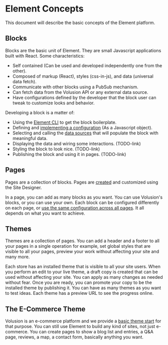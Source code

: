 # Element Concepts

This document will describe the basic concepts of the Element platform.

## Blocks

Blocks are the basic unit of Element. They are small Javascript applications built with React. Some characteristics: 

- Self contained (Can be used and developed independently one from the other).
- Composed of markup (React), styles (css-in-js), and data (universal data fetch).
- Communicate with other blocks using a PubSub mechanism.
- Can fetch data from the Volusion API or any external data source.
- Have configurations defined by the developer that the block user can tweak to customize looks and behavior.

Developing a block is a matter of:

- Using the [Element CLI](TODO-link) to get the block boilerplate.
- Defining and [implementing a configuration](../../how-to/proptypes/README.md) (As a Javascript object).
- Selecting and calling the [data sources](TODO-link-fetching-data-fast) that will populate the block with meaningful data.
- Displaying the data and wiring some interactions. (TODO-link)
- Styling the block to look nice. (TODO-link)
- Publishing the block and using it in pages. (TODO-link)

## Pages

Pages are a collection of blocks. Pages are [created](../../how-to/add-page-to-theme/README.md) and customized using the Site Designer.

In a page, you can add as many blocks as you want. You can use Volusion's blocks, or you can use your own. Each block can be
configured differently on each page, or [use the same configuration across all pages](/how-to/reuse-a-block-across-pages/README.md). It all depends on what you want to achieve.

## Themes

Themes are a collection of pages. You can add a header and a footer to all your pages in a single operation for example, set global
styles that are visible to all your pages, preview your work without affecting your site and many more.

Each store has an installed theme that is visible to all your site users. When you perform an edit to your live theme, a draft copy is created
that can be used without affecting your site. You can apply as many changes as needed without fear. Once you are ready, you can promote
your copy to be the installed theme by publishing it. You can have as many themes as you want to test ideas. Each theme has a preview URL to see the progress
online.

## The E-Commerce Theme

Volusion is an e-commerce platform and we provide a [basic theme start](../e-commerce-pages/README.md) for that purpose. You can still use Element to build any kind of sites, not
just e-commerce. You can create pages to show a blog list and entries, a Q&A page, reviews, a map, a contact form, basically anything you want.

